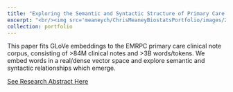 ```yaml
---
title: "Exploring the Semantic and Syntactic Structure of Primary Care Clinical Text Data Using Word Vector Embeddings"
excerpt: "<br/><img src='meaneych/ChrisMeaneyBiostatsPortfolio/images/2019_glove_word_vectors.jpg'>"
collection: portfolio
---
```


This paper fits GLoVe embeddings to the EMRPC primary care clinical note corpus, consisting of >84M clinical notes and >3B words/tokens. We embed words in a real/dense vector space and explore semantic and syntactic relationships which emerge. 

[See Research Abstract Here](https://ijpds.org/article/view/760/)

